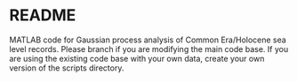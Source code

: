 # README #

MATLAB code for Gaussian process analysis of Common Era/Holocene sea level records. Please branch if you are modifying the main code base. If you are using the existing code base with your own data, create your own version of the scripts directory.